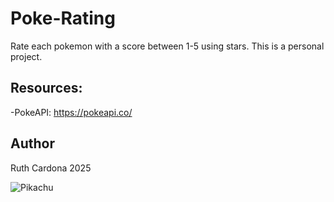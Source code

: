 # Poke-Rating
Rate each pokemon with a score between 1-5 using stars.
This is a personal project. 

## Resources:
-PokeAPI: https://pokeapi.co/

## Author
Ruth Cardona 2025

![Pikachu](https://media.tenor.com/6XLsvhpU61wAAAAi/run-pikachu.gif)
